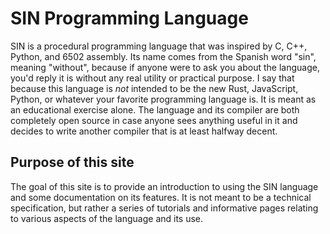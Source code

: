 # SIN Programming Language

SIN is a procedural programming language that was inspired by C, C++, Python, and 6502 assembly. Its name comes from the Spanish word "sin", meaning "without", because if anyone were to ask you about the language, you'd reply it is without any real utility or practical purpose. I say that because this language is *not* intended to be the new Rust, JavaScript, Python, or whatever your favorite programming language is. It is meant as an educational exercise alone. The language and its compiler are both completely open source in case anyone sees anything useful in it and decides to write another compiler that is at least halfway decent.

## Purpose of this site

The goal of this site is to provide an introduction to using the SIN language and some documentation on its features. It is not meant to be a technical specification, but rather a series of tutorials and informative pages relating to various aspects of the language and its use.
